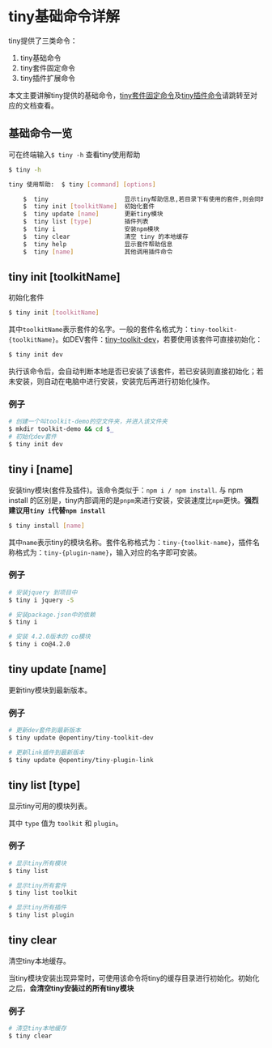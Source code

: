 # tiny基础命令详解

tiny提供了三类命令：

1. tiny基础命令
2. tiny套件固定命令
3. tiny插件扩展命令

本文主要讲解tiny提供的基础命令，[tiny套件固定命令](docs/use-toolkit.md)及[tiny插件命令](docs/use-plugin.md)请跳转至对应的文档查看。

## 基础命令一览

可在终端输入`$ tiny -h` 查看tiny使用帮助

```bash
$ tiny -h

tiny 使用帮助:  $ tiny [command] [options]

    $  tiny                     显示tiny帮助信息,若目录下有使用的套件,则会同时显示套件的帮助信息
    $  tiny init [toolkitName]  初始化套件
    $  tiny update [name]       更新tiny模块
    $  tiny list [type]         插件列表
    $  tiny i                   安装npm模块
    $  tiny clear               清空 tiny 的本地缓存
    $  tiny help                显示套件帮助信息
    $  tiny [name]              其他调用插件命令

```

## tiny init [toolkitName]

初始化套件

```bash
$ tiny init [toolkitName]
```

其中`toolkitName`表示套件的名字。一般的套件名格式为：`tiny-toolkit-{toolkitName}`。如DEV套件：[tiny-toolkit-dev](http://git.huawei.com/tiny/tiny-toolkit-dev)，若要使用该套件可直接初始化：

```bash
$ tiny init dev
```

执行该命令后，会自动判断本地是否已安装了该套件，若已安装则直接初始化；若未安装，则自动在电脑中进行安装，安装完后再进行初始化操作。

### 例子

```bash
# 创建一个叫toolkit-demo的空文件夹，并进入该文件夹
$ mkdir toolkit-demo && cd $_
# 初始化dev套件
$ tiny init dev
```




## tiny i [name]

安装tiny模块(套件及插件)。该命令类似于：`npm i / npm install`.
与 npm install 的区别是，tiny内部调用的是`pnpm`来进行安装，安装速度比`npm`更快。**强烈建议用`tiny i`代替`npm install`**


```bash
$ tiny install [name]
```

其中`name`表示tiny的模块名称。套件名称格式为：`tiny-{toolkit-name}`，插件名称格式为：`tiny-{plugin-name}`，输入对应的名字即可安装。

### 例子

```bash
# 安装jquery 到项目中
$ tiny i jquery -S

# 安装package.json中的依赖
$ tiny i

# 安装 4.2.0版本的 co模块
$ tiny i co@4.2.0

```

## tiny update [name]

更新tiny模块到最新版本。

### 例子

```bash
# 更新dev套件到最新版本
$ tiny update @opentiny/tiny-toolkit-dev

# 更新link插件到最新版本
$ tiny update @opentiny/tiny-plugin-link
```

## tiny list [type]

显示tiny可用的模块列表。

其中 `type` 值为 `toolkit` 和 `plugin`。

### 例子

```bash
# 显示tiny所有模块
$ tiny list

# 显示tiny所有套件
$ tiny list toolkit

# 显示tiny所有插件
$ tiny list plugin
```




## tiny clear

清空tiny本地缓存。

当tiny模块安装出现异常时，可使用该命令将tiny的缓存目录进行初始化。初始化之后，**会清空tiny安装过的所有tiny模块**

### 例子

```bash
# 清空tiny本地缓存
$ tiny clear
```